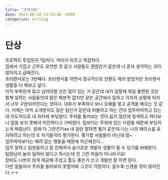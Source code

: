 ```yaml
---
title: "끄적거림"
date: 2021-08-28 13:31:00 -0400
categories: writing
---
```


# 단상   
프로젝트 투입된지 1일차다. 머리가 아프고 복잡하다.   
집에서 가깝고 근무도 유연한 것 같고 사람들도 괜찮은거 같은데 나 혼자 생각하는 것이 많아지고 급해진다.   
프리랜서로는 3번째다. 프리랜서를 하면서 정규직으로 전환도 제의 받았지만 프리랜서 생활을 더 해보고 싶다.   
아직 부족한게 많고 넘어야할 산은 많이 있는 거 같은데 내가 일할때 제일 불편한 것은 함께 일하는 사람들인데 말은 해본적 없지만 같은 공간에서 일하고 각자의 상황에 따라서 너무 구분되어진다는 것이다.
대화가 부족하다 보니 오해를 쌓고 공격을 해오는 것 같다.
어제는 아직 소개받지도 않은 팀인거 같은데 떠볼려고 하는 건지 업무파악하고 있는데 의도적으로 내 의자에 부딪쳤다.
주위를 둘러보는 것이 쉽지 않은데 정색하고 쳐다보니 앞을 보지 못해서 미안하다고 가버렸다. 
팀보다는 주위에 있는 사람들 때문에 부딪히는게 짜증난다.
원래 다 그런건가aa
내 일만 잘하면 될거 같은데 나는 나의 페이스를 유지하려고 하는데 또 자기들끼리 평가한다. 평가할 사람들이 아닌데 참~   
업무파악보다는 배려 없는 행동들 때문에 피곤해진다...   
업무 잘하고 팀원들하고 잘 친해져서 슬기로운 개발자 생활이 될 수 있기를 바래본다.   
팀장님이 놀러 일하러 왔다고 하시는데 전 그런 마음이 아니라구요!   
장비도 나쁘지 않게 제공해 주셨고 툴도 좋은거 쓰고 개발만 잘 하면 된다.   
다만 힘들어서 주위를 둘러보지 못할까봐 그것이 걱정이다.
갈수록 신경쓸 것이 많아진다.ㅜㅜ
